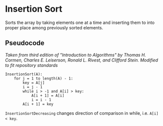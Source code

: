 # Insertion Sort

Sorts the array by taking elements one at a time and inserting them to into proper place among previously sorted elements.

## Pseudocode 

*Taken from third edition of "Introduction to Algorithms" by Thomas H. Cormen, Charles E. Leiserson, Ronald L. Rivest, and Clifford Stein. Modified to fit repository standards*

```
InsertionSort(A):
    for j = 1 to length(A) - 1:
        key = A[j]
        i = j - 1
        while i > -1 and A[i] > key:
            A[i + 1] = A[i]
            i = i - 1
        A[i + 1] = key
```

`InsertionSortDecreasing` changes direction of comparison in while, i.e. `A[i] < key`.